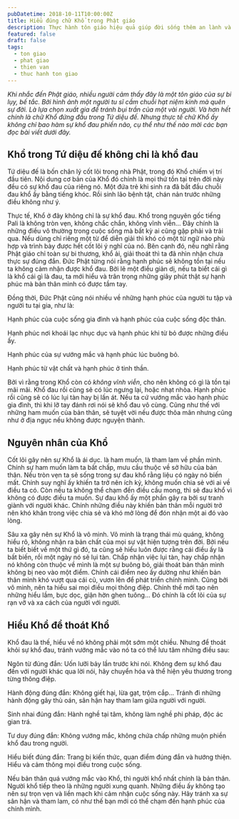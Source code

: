 ```yaml
---
pubDatetime: 2018-10-11T10:00:00Z
title: Hiểu đúng chữ Khổ trong Phật giáo
description: Thực hành tôn giáo hiệu quả giúp đời sống thêm an lành và hạnh phúc, giác ngộ nhiều điều hữu ích để đem lại năng lượng tích cực cho bản thân, và giá trị đẹp cho cộng đồng.
featured: false
draft: false
tags:
  - ton giao
  - phat giao
  - thien van
  - thuc hanh ton giao
---
```


_Khi nhắc đến Phật giáo, nhiều người cảm thấy đây là một tôn giáo của sự bi lụy, bế tắc. Bởi hình ảnh một người tu sĩ cầm chuỗi hạt niệm kinh mà quên sự đời. Là lựa chọn xuất gia để tránh bụi trần của một vài người. Và hơn hết chính là chữ _Khổ_ đứng đầu trong Tứ diệu đế. Nhưng thực tế chữ _Khổ_ ấy không chỉ bao hàm sự khổ đau phiền não, cụ thể như thế nào mời các bạn đọc bài viết dưới đây._

## Khổ trong Tứ diệu đế không chỉ là khổ đau

Tứ diệu đế là bốn chân lý cốt lõi trong nhà Phật, trong đó Khổ chiếm vị trí đầu tiên. Nội dung cơ bản của Khổ đó chính là mọi thứ tồn tại trên đời này đều có sự khổ đau của riêng nó. Một đứa trẻ khi sinh ra đã bắt đầu chuỗi đau khổ ấy bằng tiếng khóc. Rồi sinh lão bệnh tật, chán nản trước những điều không như ý.

Thực tế, Khổ ở đây không chỉ là sự khổ đau. Khổ trong nguyên gốc tiếng Pali là không tròn vẹn, không chắc chắn, không vĩnh viễn… Đây chính là những điều vô thường trong cuộc sống mà bất kỳ ai cũng gặp phải và trải qua. Nếu dùng chỉ riêng một từ để diễn giải thì khó có một từ ngữ nào phù hợp và trình bày được hết cốt lõi ý nghĩ của nó. Bên cạnh đó, nếu nghĩ rằng Phật giáo chỉ toàn sự bi thương, khổ ải, giải thoát thì ta đã nhìn nhận chưa thực sự đúng đắn. Đức Phật từng nói rằng hạnh phúc sẽ không tồn tại nếu ta không cảm nhận được khổ đau. Bởi lẽ một điều giản dị, nếu ta biết cái gì là khổ cái gì là đau, ta mới hiểu và trân trọng những giây phút thật sự hạnh phúc mà bản thân mình có được tầm tay.

Đồng thời, Đức Phật cũng nói nhiều về những hạnh phúc của người tu tập và người tu tại gia, như là:

Hạnh phúc của cuộc sống gia đình và hạnh phúc của cuộc sống độc thân.

Hạnh phúc nơi khoái lạc nhục dục và hạnh phúc khi từ bỏ được những điều ấy.

Hạnh phúc của sự vướng mắc và hạnh phúc lúc buông bỏ.

Hạnh phúc từ vật chất và hạnh phúc ở tinh thần.

Bởi vì rằng trong Khổ còn có _không vĩnh viễn_, cho nên không có gì là tồn tại mãi mãi. Khổ đau rồi cũng sẽ có lúc ngưng lại, hoặc nhạt nhòa. Hạnh phúc rồi cũng sẽ có lúc lụi tàn hay bị lấn át. Nếu ta cứ vướng mắc vào hạnh phúc gia đình, thì khi lỡ tay đánh rơi nói sẽ khổ đau vô cùng. Cũng như thế với những ham muốn của bản thân, sẽ tuyệt vời nếu được thõa mãn nhưng cũng như ở địa ngục nếu không được nguyện thành.

## Nguyên nhân của Khổ

Cốt lõi gây nên sự Khổ là ái dục. là ham muốn, là tham lam về phần mình. Chính sự ham muốn làm ta bất chấp, mưu cầu thuộc về sở hữu của bản thân. Nếu tròn vẹn ta sẽ sống trong sự đau khổ rằng liệu có ngày nó biến mất. Chính suy nghĩ ấy khiến ta trở nên ích kỷ, không muốn chia sẻ với ai về điều ta có. Còn nếu ta không thể chạm đến điều cầu mong, thì sẽ đau khổ vì không có được điều ta muốn. Sự đau khổ ấy một phần gây ra bởi sự tranh giành với người khác. Chính những điều này khiến bản thân mỗi người trở nên khó khăn trong việc chia sẻ và khó mở lòng để đón nhận một ai đó vào lòng.

Sâu xa gây nên sự Khổ là vô minh. Vô minh là trạng thái mù quáng, không hiểu rõ, không nhận ra bản chất của mọi sự vật hiện tượng trên đời. Bởi nếu ta biết biết về một thứ gì đó, ta cũng sẽ hiểu luôn được rằng cái điều ấy là bất biến, rồi một ngày nó sẽ lụi tàn. Chấp nhận việc lụi tàn, hay chấp nhận nó không còn thuộc về mình là một sự buông bỏ, giải thoát bản thân mình không bị neo vào một điểm. Chính cái điểm neo ấy dường như khiến bản thân mình khó vượt qua cái cũ, vươn lên để phát triển chính mình. Cũng bởi vô minh, nên ta hiểu sai mọi điều mọi thông điệp. Chính thế mới tạo nên những hiểu lầm, bực dọc, giận hờn ghen tuông… Đó chính là cốt lõi của sự rạn vỡ và xa cách của người với người.

## Hiểu Khổ để thoát Khổ

Khổ đau là thế, hiểu về nó không phải một sớm một chiều. Nhưng để thoát khỏi sự khổ đau, tránh vướng mắc vào nó ta có thể lưu tâm những điều sau:

Ngôn từ đúng đắn: Uốn lưỡi bảy lần trước khi nói. Không đem sự khổ đau đến với người khác qua lời nói, hãy chuyển hóa và thể hiện yêu thương trong từng thông điệp.

Hành động đúng đắn: Không giết hại, lừa gạt, trộm cắp… Tránh đi những hành động gây thù oán, sân hận hay tham lam giữa người với người.

Sinh nhai đúng đắn: Hành nghề tại tâm, không làm nghề phi pháp, độc ác gian trá.

Tư duy đúng đắn: Không vướng mắc, không chứa chấp những muộn phiền khổ đau trong người.

Hiểu biết đúng đắn: Trang bị kiến thức, quan điểm đúng đắn và hướng thiện. Hiểu và cảm thông mọi điều trong cuộc sống.

Nếu bản thân quá vướng mắc vào Khổ, thì người khổ nhất chính là bản thân. Người khổ tiếp theo là những người xung quanh. Những điều ấy không tạo nên sự trọn vẹn và liền mạch khi cảm nhận cuộc sống này. Hãy tránh xa sự sân hận và tham lam, có như thế bạn mới có thể chạm đến hạnh phúc của chính mình.
